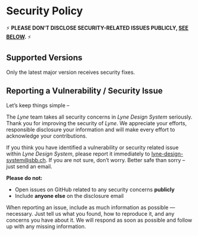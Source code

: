 # Security Policy

⚡ **PLEASE DON'T DISCLOSE SECURITY-RELATED ISSUES PUBLICLY, [SEE BELOW](#reporting-a-vulnerability--security-issue).** ⚡

## Supported Versions

Only the latest major version receives security fixes.

## Reporting a Vulnerability / Security Issue

Let’s keep things simple –

The _Lyne_ team takes all security concerns in _Lyne Design System_ seriously. Thank you for improving the security of _Lyne_. We appreciate your efforts, responsible disclosure your information and will make every effort to acknowledge your contributions.

If you think you have identified a vulnerability or security related issue within _Lyne Design System_, please report it immediately to lyne-design-system@sbb.ch. If you are not sure, don’t worry. Better safe than sorry – just send an email.

**Please do not:**

- Open issues on GitHub related to any security concerns **publicly**
- Include **anyone else** on the disclosure email

When reporting an issue, include as much information as possible — necessary. Just tell us what you found, how to reproduce it, and any concerns you have about it. We will respond as soon as possible and follow up with any missing information.
